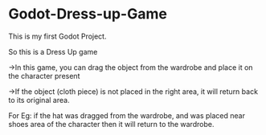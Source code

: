 # Godot-Dress-up-Game
This is my first Godot Project. 


So this is a Dress Up game

->In this game, you can drag the object from the wardrobe and place it on the character present

->If the object (cloth piece) is not placed in the right area, it will return back to its original area. 

For Eg: if the hat was dragged from the wardrobe, and was placed near shoes area of the character then it will return to the wardrobe.

